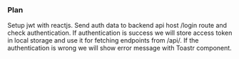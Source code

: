 ### Plan

Setup jwt with reactjs. Send auth data to backend api host /login route and check authentication. If authentication is success we will store access token in local storage and use it for fetching endpoints from /api/. If the authentication is wrong we will show error message with Toastr component.


